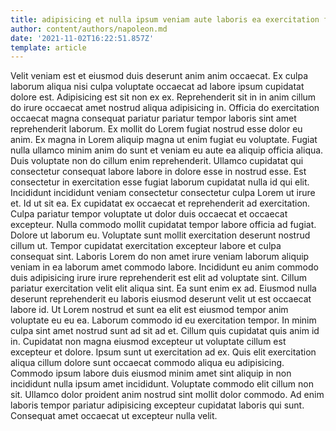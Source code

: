 ```yaml
---
title: adipisicing et nulla ipsum veniam aute laboris ea exercitation fugiat
author: content/authors/napoleon.md
date: '2021-11-02T16:22:51.857Z'
template: article
---
```


Velit veniam est et eiusmod duis deserunt anim anim occaecat. Ex culpa laborum aliqua nisi culpa voluptate occaecat ad labore ipsum cupidatat dolore est. Adipisicing est sit non ex ex. Reprehenderit sit in in anim cillum do irure occaecat amet nostrud aliqua adipisicing in. Officia do exercitation occaecat magna consequat pariatur pariatur tempor laboris sint amet reprehenderit laborum.
Ex mollit do Lorem fugiat nostrud esse dolor eu anim. Ex magna in Lorem aliquip magna ut enim fugiat eu voluptate. Fugiat nulla ullamco minim anim do sunt et veniam eu aute ea aliquip officia aliqua. Duis voluptate non do cillum enim reprehenderit.
Ullamco cupidatat qui consectetur consequat labore labore in dolore esse in nostrud esse. Est consectetur in exercitation esse fugiat laborum cupidatat nulla id qui elit. Incididunt incididunt veniam consectetur consectetur culpa Lorem ut irure et. Id ut sit ea.
Ex cupidatat ex occaecat et reprehenderit ad exercitation. Culpa pariatur tempor voluptate ut dolor duis occaecat et occaecat excepteur. Nulla commodo mollit cupidatat tempor labore officia ad fugiat. Dolore ut laborum eu. Voluptate sunt mollit exercitation deserunt nostrud cillum ut. Tempor cupidatat exercitation excepteur labore et culpa consequat sint.
Laboris Lorem do non amet irure veniam laborum aliquip veniam in ea laborum amet commodo labore. Incididunt eu anim commodo duis adipisicing irure irure reprehenderit est elit ad voluptate sint. Cillum pariatur exercitation velit elit aliqua sint. Ea sunt enim ex ad. Eiusmod nulla deserunt reprehenderit eu laboris eiusmod deserunt velit ut est occaecat labore id. Ut Lorem nostrud et sunt ea elit est eiusmod tempor anim voluptate eu eu ea.
Laborum commodo id eu exercitation tempor. In minim culpa sint amet nostrud sunt ad sit ad et. Cillum quis cupidatat quis anim id in. Cupidatat non magna eiusmod excepteur ut voluptate cillum est excepteur et dolore. Ipsum sunt ut exercitation ad ex. Quis elit exercitation aliqua cillum dolore sunt occaecat commodo aliqua eu adipisicing. Commodo ipsum labore duis eiusmod minim amet sint aliquip in non incididunt nulla ipsum amet incididunt.
Voluptate commodo elit cillum non sit. Ullamco dolor proident anim nostrud sint mollit dolor commodo. Ad enim laboris tempor pariatur adipisicing excepteur cupidatat laboris qui sunt. Consequat amet occaecat ut excepteur nulla velit.
